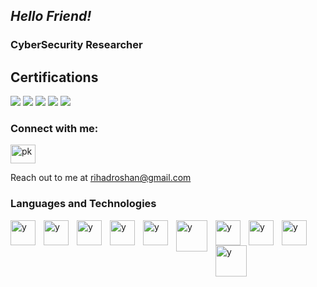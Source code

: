 ## *Hello Friend!*

### **CyberSecurity Researcher**

## Certifications
<div>
  <img src="https://img.shields.io/badge/-Certified_Ethical_Hacker_(CEH)_EC_Council-D32F2F?style=for-the-badge&logoColor=white" />
  <img src="https://img.shields.io/badge/-Certified_AppSec_Practitioner_(CAP)_The_SecOps_Group-FF5722?style=for-the-badge&logoColor=white" />
  <img src="https://img.shields.io/badge/-Certified_Network_Security_Practitioner_(CNSP)_The_SecOps_Group-FF5722?style=for-the-badge&logoColor=white" />
  <img src="https://img.shields.io/badge/-Certified_Cyber_Security_Analyst_(C3SA)_CyberWarFare_Labs-1976D2?style=for-the-badge&logoColor=white" />
  <img src="https://img.shields.io/badge/-Certified_Ethical_Hacker_Cisco-1C9CD6?style=for-the-badge&logoColor=white" />
</div>


<h3 align="left">Connect with me:</h3>
<p align="left">
<a href="https://linkedin.com/in/rihadroshan" target="blank"><img align="center" src="https://raw.githubusercontent.com/rahuldkjain/github-profile-readme-generator/master/src/images/icons/Social/linked-in-alt.svg" alt="pk" height="30" width="40" /></a>
</p>

Reach out to me at [rihadroshan@gmail.com](mailto:rihadroshan@gmail.com)

### Languages and Technologies

<img align="left" alt="y" width="40px" style="padding-right:10px;" src="https://cdn.jsdelivr.net/gh/devicons/devicon/icons/c/c-original.svg"/>
<img align="left" alt="y" width="40px" style="padding-right:10px;" src="https://cdn.jsdelivr.net/gh/devicons/devicon/icons/python/python-original.svg"/>
<img align="left" alt="y" width="40px" style="padding-right:10px;" src="https://cdn.jsdelivr.net/gh/devicons/devicon/icons/javascript/javascript-original.svg"/>
<img align="left" alt="y" width="40px" style="padding-right:10px;" src="https://www.svgrepo.com/show/331760/sql-database-generic.svg"/>
<img align="left" alt="y" width="40px" style="padding-right:10px;" src="https://upload.wikimedia.org/wikipedia/commons/9/93/Amazon_Web_Services_Logo.svg"/>
<img align="left" alt="y" width="50px" style="padding-right:10px;" src="https://upload.wikimedia.org/wikipedia/commons/a/a8/Microsoft_Azure_Logo.svg"/>
<img align="left" alt="y" width="40px" style="padding-right:10px;" src="https://cdn.jsdelivr.net/gh/devicons/devicon/icons/docker/docker-original-wordmark.svg"/>
<img align="left" alt="y" width="40px" style="padding-right:10px;" src="https://www.vectorlogo.zone/logos/git-scm/git-scm-icon.svg"/>
<img align="left" alt="y" width="40px" style="padding-right:10px;" src="https://cdn.jsdelivr.net/gh/devicons/devicon/icons/linux/linux-original.svg"/>
<img align="left" alt="y" width="50px" style="padding-right:10px;" src="https://www.kali.org/images/kali-dragon-icon.svg"/>

